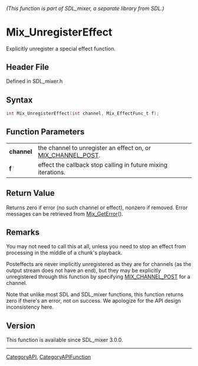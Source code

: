 ###### (This function is part of SDL_mixer, a separate library from SDL.)
# Mix_UnregisterEffect

Explicitly unregister a special effect function.

## Header File

Defined in SDL_mixer.h

## Syntax

```c
int Mix_UnregisterEffect(int channel, Mix_EffectFunc_t f);

```

## Function Parameters

|                 |                                                                                  |
| --------------- | -------------------------------------------------------------------------------- |
| **channel**     | the channel to unregister an effect on, or [MIX_CHANNEL_POST](MIX_CHANNEL_POST). |
| **f**           | effect the callback stop calling in future mixing iterations.                    |

## Return Value

Returns zero if error (no such channel or effect), nonzero if removed.
Error messages can be retrieved from [Mix_GetError](Mix_GetError)().

## Remarks

You may not need to call this at all, unless you need to stop an effect
from processing in the middle of a chunk's playback.

Posteffects are never implicitly unregistered as they are for channels (as
the output stream does not have an end), but they may be explicitly
unregistered through this function by specifying
[MIX_CHANNEL_POST](MIX_CHANNEL_POST) for a channel.

Note that unlike most SDL and SDL_mixer functions, this function returns
zero if there's an error, not on success. We apologize for the API design
inconsistency here.

## Version

This function is available since SDL_mixer 3.0.0.

----
[CategoryAPI](CategoryAPI), [CategoryAPIFunction](CategoryAPIFunction)

